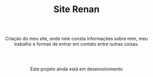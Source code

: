 <h1 align="center">Site Renan</h1>
<br><br>

<p align="center">Criação do meu site, onde nele consta informações sobre mim, meu trabalho e formas de entrar em contato entre outras coisas.</p>
<br><br>

<p align="center">Este projeto ainda está em desenvolvimento</p>
